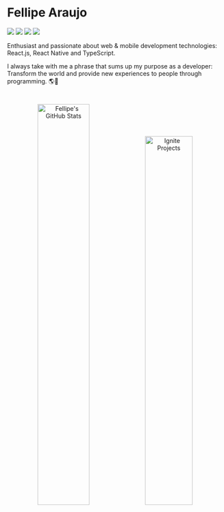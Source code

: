 <h1>Fellipe Araujo</h1>


<a href="https://instagram.com/_codemore" target="_blank"><img src="https://img.shields.io/badge/-Instagram-121214?style=for-the-badge&logo=instagram&logoColor=00B37E" target="_blank"></a>
<a href="https://www.linkedin.com/in/fellipearaujo" target="_blank"><img src="https://img.shields.io/badge/-LinkedIn-121214?style=for-the-badge&logo=linkedin&logoColor=00B37E" target="_blank"></a>
<a href="mailto:fellipe.eng.soft@gmail.com"><img src="https://img.shields.io/badge/-fellipe.eng.soft@gmail.com-121214?style=for-the-badge&logo=gmail&logoColor=00B37E" target="_blank"></a>
<a href="https://discords.com/bio/p/codemore"><img src="https://img.shields.io/badge/-Discord-121214?style=for-the-badge&logo=discord&logoColor=00B37E" target="_blank"></a>


<p>Enthusiast and passionate about web & mobile development technologies: React.js, React Native and TypeScript.</p>

<p>I always take with me a phrase that sums up my purpose as a developer: Transform the world and provide new experiences to people through programming. 🌎💚</p>

<h1></h1>

<div  align="center">
  <img width="49%" src="https://github-readme-stats.vercel.app/api?username=fellipe-araujo&hide=stars&show_icons=true&theme=gotham&count_private=true&include_all_commits=true&border_color=00B37E&disable_animations=false&custom_title=Fellipe's Github Stats" alt="Fellipe's GitHub Stats" title="Fellipe's GitHub Stats" />

  <a href="https://github.com/fellipe-araujo/ignite-projects" target=_blank>
    <img width="47%" src="https://github-readme-stats.vercel.app/api/pin/?username=fellipe-araujo&repo=ignite-projects&theme=gotham&border_color=00B37E&show_owner=true" alt="Ignite Projects" title="Ignite Projects" />
  </a>
</div>

<!--
<div align="center">
  <img align="center" alt="Fellipe-React" height="30" width="40" src="https://raw.githubusercontent.com/devicons/devicon/master/icons/react/react-original.svg">
  <img align="center" alt="Fellipe-CSS" height="30" width="40" src="https://raw.githubusercontent.com/devicons/devicon/master/icons/nextjs/nextjs-original.svg">
  <img align="center" alt="Fellipe-Js" height="30" width="40" src="https://raw.githubusercontent.com/devicons/devicon/master/icons/javascript/javascript-plain.svg">
  <img align="center" alt="Fellipe-Ts" height="30" width="40" src="https://raw.githubusercontent.com/devicons/devicon/master/icons/typescript/typescript-plain.svg">
  <img align="center" alt="Fellipe-HTML" height="30" width="40" src="https://raw.githubusercontent.com/devicons/devicon/master/icons/html5/html5-original.svg">
  <img align="center" alt="Fellipe-CSS" height="30" width="40" src="https://raw.githubusercontent.com/devicons/devicon/master/icons/css3/css3-original.svg">
  <img align="center" alt="Fellipe-NODEJS" height="30" width="40" src="https://raw.githubusercontent.com/devicons/devicon/master/icons/nodejs/nodejs-original.svg">
  <img align="center" alt="Fellipe-JAVA" height="30" width="40" src="https://raw.githubusercontent.com/devicons/devicon/master/icons/java/java-original.svg">
  <img align="center" alt="Fellipe-MONGODB" height="30" width="40" src="https://raw.githubusercontent.com/devicons/devicon/master/icons/mongodb/mongodb-original.svg">
  <img align="center" alt="Fellipe-POSTGRESQL" height="30" width="40" src="https://raw.githubusercontent.com/devicons/devicon/master/icons/postgresql/postgresql-original.svg">
</div>

-->


<!--
**fellipe-araujo/fellipe-araujo** is a ✨ _special_ ✨ repository because its `README.md` (this file) appears on your GitHub profile.

Here are some ideas to get you started:

- 🔭 I’m currently working on ...
- 🌱 I’m currently learning ...
- 👯 I’m looking to collaborate on ...
- 🤔 I’m looking for help with ...
- 💬 Ask me about ...
- 📫 How to reach me: ...
- 😄 Pronouns: ...
- ⚡ Fun fact: ...
-->
